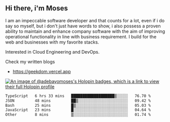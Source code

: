 ## Hi there, i'm Moses

I am an impeccable software developer and that counts for a lot, even if i do say so myself, but i don't just have words to show, i also possess a proven ability to maintain and enhance company software with the aim of improving operational functionality in line with business requirement. I build for the web and businesses with my favorite stacks.

Interested in Cloud Engineering and DevOps.

Check my written blogs
- https://geekdom.vercel.app

[![An image of @adebayomoses's Holopin badges, which is a link to view their full Holopin profile](https://holopin.me/adebayomoses)](https://holopin.io/@adebayomoses)

<!--START_SECTION:waka-->

```txt
TypeScript   6 hrs 33 mins   ███████████████████▒░░░░░   76.70 %
JSON         48 mins         ██▒░░░░░░░░░░░░░░░░░░░░░░   09.42 %
Bash         25 mins         █▒░░░░░░░░░░░░░░░░░░░░░░░   05.03 %
JavaScript   23 mins         █░░░░░░░░░░░░░░░░░░░░░░░░   04.64 %
Other        8 mins          ▒░░░░░░░░░░░░░░░░░░░░░░░░   01.74 %
```

<!--END_SECTION:waka-->
